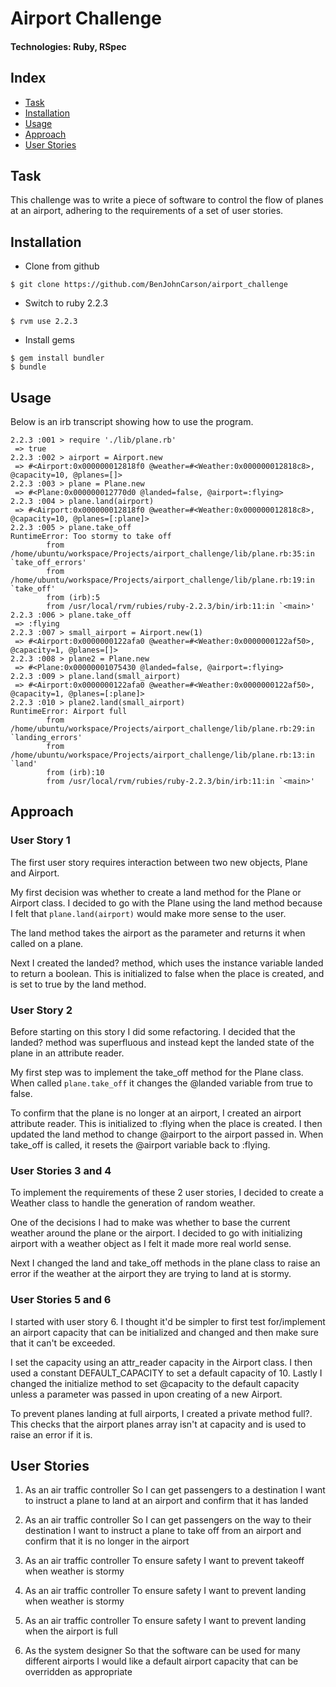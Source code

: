 # Airport Challenge
#### Technologies: Ruby, RSpec

## Index
* [Task](#Task)
* [Installation](#Install)
* [Usage](#Usage)
* [Approach](#Approach)
* [User Stories](#Stories)

## <a name="Task">Task</a>
This challenge was to write a piece of software to control the flow of planes at an airport, adhering to the requirements of a set of user stories.

## <a name="Install">Installation</a>
* Clone from github
```
$ git clone https://github.com/BenJohnCarson/airport_challenge
```

* Switch to ruby 2.2.3
```
$ rvm use 2.2.3
```

* Install gems
```
$ gem install bundler
$ bundle
```

## <a name="Usage">Usage</a>
Below is an irb transcript showing how to use the program. 

```
2.2.3 :001 > require './lib/plane.rb'
 => true 
2.2.3 :002 > airport = Airport.new
 => #<Airport:0x000000012818f0 @weather=#<Weather:0x000000012818c8>, @capacity=10, @planes=[]> 
2.2.3 :003 > plane = Plane.new
 => #<Plane:0x000000012770d0 @landed=false, @airport=:flying> 
2.2.3 :004 > plane.land(airport)
 => #<Airport:0x000000012818f0 @weather=#<Weather:0x000000012818c8>, @capacity=10, @planes=[:plane]> 
2.2.3 :005 > plane.take_off
RuntimeError: Too stormy to take off
        from /home/ubuntu/workspace/Projects/airport_challenge/lib/plane.rb:35:in `take_off_errors'
        from /home/ubuntu/workspace/Projects/airport_challenge/lib/plane.rb:19:in `take_off'
        from (irb):5
        from /usr/local/rvm/rubies/ruby-2.2.3/bin/irb:11:in `<main>'
2.2.3 :006 > plane.take_off
 => :flying 
2.2.3 :007 > small_airport = Airport.new(1)
 => #<Airport:0x0000000122afa0 @weather=#<Weather:0x0000000122af50>, @capacity=1, @planes=[]> 
2.2.3 :008 > plane2 = Plane.new
 => #<Plane:0x00000001075430 @landed=false, @airport=:flying> 
2.2.3 :009 > plane.land(small_airport)
 => #<Airport:0x0000000122afa0 @weather=#<Weather:0x0000000122af50>, @capacity=1, @planes=[:plane]> 
2.2.3 :010 > plane2.land(small_airport)
RuntimeError: Airport full
        from /home/ubuntu/workspace/Projects/airport_challenge/lib/plane.rb:29:in `landing_errors'
        from /home/ubuntu/workspace/Projects/airport_challenge/lib/plane.rb:13:in `land'
        from (irb):10
        from /usr/local/rvm/rubies/ruby-2.2.3/bin/irb:11:in `<main>'
```




## <a name="Approach">Approach</a>
### User Story 1
The first user story requires interaction between two new objects, Plane and Airport.

My first decision was whether to create a land method for the Plane or Airport class. I decided to go with the Plane using the land method because I felt that ```plane.land(airport)``` would make more sense to the user.

The land method takes the airport as the parameter and returns it when called on a plane.

Next I created the landed? method, which uses the instance variable landed to return a boolean. This is initialized to false when the place is created, and is set to true by the land method.

### User Story 2
Before starting on this story I did some refactoring. I decided that the landed? method was superfluous and instead kept the landed state of the plane in an attribute reader.

My first step was to implement the take\_off method for the Plane class. When called ```plane.take_off``` it changes the @landed variable from true to false.

To confirm that the plane is no longer at an airport, I created an airport attribute reader. This is initialized to :flying when the place is created. I then updated the land method to change @airport to the airport passed in. When take_off is called, it resets the @airport variable back to :flying.

### User Stories 3 and 4
To implement the requirements of these 2 user stories, I decided to create a Weather class to handle the generation of random weather.

One of the decisions I had to make was whether to base the current weather around the plane or the airport. I decided to go with initializing airport with a weather object as I felt it made more real world sense.

Next I changed the land and take_off methods in the plane class to raise an error if the weather at the airport they are trying to land at is stormy.

### User Stories 5 and 6
I started with user story 6. I thought it'd be simpler to first test for/implement an airport capacity that can be initialized and changed and then make sure that it can't be exceeded.

I set the capacity using an attr\_reader capacity in the Airport class. I then used a constant DEFAULT\_CAPACITY to set a default capacity of 10. Lastly I changed the initialize method to set @capacity to the default capacity unless a parameter was passed in upon creating of a new Airport.

To prevent planes landing at full airports, I created a private method full?. This checks that the airport planes array isn't at capacity and is used to raise an error if it is.

## <a name="Stories">User Stories</a>
1. As an air traffic controller 
So I can get passengers to a destination 
I want to instruct a plane to land at an airport and confirm that it has landed 

2. As an air traffic controller 
So I can get passengers on the way to their destination 
I want to instruct a plane to take off from an airport and confirm that it is no longer in the airport

3. As an air traffic controller 
To ensure safety 
I want to prevent takeoff when weather is stormy 

4. As an air traffic controller 
To ensure safety 
I want to prevent landing when weather is stormy 

5. As an air traffic controller 
To ensure safety 
I want to prevent landing when the airport is full 

6. As the system designer
So that the software can be used for many different airports
I would like a default airport capacity that can be overridden as appropriate
